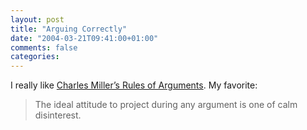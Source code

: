 ```yaml
---
layout: post
title: "Arguing Correctly"
date: "2004-03-21T09:41:00+01:00"
comments: false
categories: 
---
```


<p>I really like <a href="http://fishbowl.pastiche.org/2004/03/21/charles_rules_of_argument">Charles Miller&#8217;s Rules of Arguments</a>. My favorite:</p>

<blockquote>The ideal attitude to project during any argument is one of calm disinterest.</blockquote>


